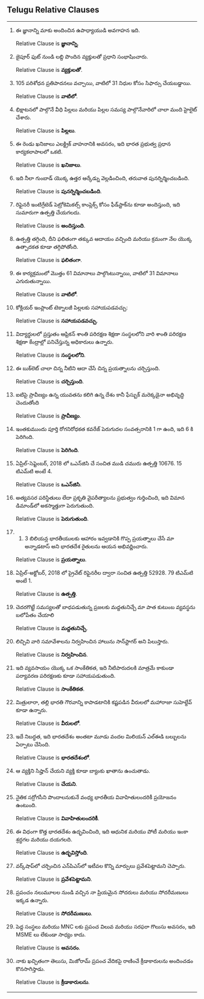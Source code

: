 ## Telugu Relative Clauses

---
1. ఈ జ్ఞానాన్ని మాకు అందించిన ఉపాధ్యాయుడి అవగాహన ఇది.

	Relative Clause is **జ్ఞానాన్ని**.
2. జైపూర్ ఫుట్ నుండి లబ్ది పొందిన వ్యక్తులతో ప్రధాని సంభాషించారు.

	Relative Clause is **వ్యక్తులతో**.
3. 105 పరిశోధన ప్రతిపాదనలు వచ్చాయి, వాటిలో 31 నిధుల కోసం సిఫార్సు చేయబడ్డాయి.

	Relative Clause is **వాటిలో**.
4. భిక్షాటనలో పాల్గొనే వీధి పిల్లలు మరియు పిల్లల సమస్య పాల్గొనేవారిలో చాలా మంది హైలైట్ చేశారు.

	Relative Clause is **పిల్లలు**.
5. ఈ రెండు ఖనిజాలు ఎలక్ట్రిక్ వాహనానికి అవసరం, ఇది భారత ప్రభుత్వ ప్రధాన కార్యకలాపాలలో ఒకటి.

	Relative Clause is **ఖనిజాలు**.
6. ఇది నీలా గుంబాడ్ యొక్క ఉత్తర ఆర్కేడ్ను వెల్లడించింది, తరువాత పునర్నిర్మించబడింది.

	Relative Clause is **పునర్నిర్మించబడింది**.
7. రిఫైనరీ ఇంటిగ్రేటెడ్ పెట్రోకెమికల్స్ కాంప్లెక్స్ కోసం ఫీడ్‌స్టాక్‌ను కూడా అందిస్తుంది, ఇది సుమారుగా ఉత్పత్తి చేయగలదు.

	Relative Clause is **అందిస్తుంది**.
8. ఉత్పత్తి తగ్గింది, దీని ఫలితంగా తక్కువ ఆదాయం వచ్చింది మరియు క్రమంగా నేల యొక్క ఉత్పాదకత కూడా తగ్గిపోతోంది.

	Relative Clause is **ఫలితంగా**.
9. ఈ కార్యక్రమంలో మొత్తం 61 విమానాలు పాల్గొంటున్నాయి, వాటిలో 31 విమానాలు ఎగురుతున్నాయి.

	Relative Clause is **వాటిలో**.
10. కోక్లియర్ ఇంప్లాంట్ టెక్నాలజీ పిల్లలకు సహాయపడవచ్చు:

	Relative Clause is **సహాయపడవచ్చు**.
11. విద్యార్థులలో ప్రస్తుతం ఆఫ్రికన్ శాంతి పరిరక్షణ శిక్షణా సంస్థలలోని వారి శాంతి పరిరక్షణ శిక్షణా కేంద్రాల్లో పనిచేస్తున్న అధికారులు ఉన్నారు.

	Relative Clause is **సంస్థలలోని**.
12. ఈ బుక్‌లెట్ చాలా చిన్న నీటిని ఆదా చేసే చిన్న ప్రయత్నాలను చర్చిస్తుంది.

	Relative Clause is **చర్చిస్తుంది**.
13. ఐటిపై ప్రావీణ్యం ఉన్న యువతను కలిగి ఉన్న దేశం కానీ ఫేస్బుక్ మరెక్కడైనా అభివృద్ధి చెందుతోంది

	Relative Clause is **ప్రావీణ్యం**.
14. ఇంతకుముందు పూర్తి రోగనిరోధకత కవరేజ్ పెరుగుదల సంవత్సరానికి 1 గా ఉంది, ఇది 6 కి పెరిగింది.

	Relative Clause is **పెరిగింది**.
15. ఏప్రిల్-సెప్టెంబర్, 2018 లో ఒఎన్‌జిసి చే సంచిత ముడి చమురు ఉత్పత్తి 10676. 15 టిఎమ్‌టి అంటే 4.

	Relative Clause is **ఒఎన్‌జిసి**.
16. అత్యవసర పరిస్థితులు లేదా ప్రకృతి వైపరీత్యాలను ప్రభుత్వం గుర్తించింది, ఇది విమాన డిమాండ్‌లో అకస్మాత్తుగా పెరుగుతుంది.

	Relative Clause is **పెరుగుతుంది**.
17. 1. 3 బిలియన్ల భారతీయులకు ఆహారం ఇవ్వడానికి గొప్ప ప్రయత్నాలు చేసే మా అన్నాడటాస్ అని భారతదేశ రైతులను ఆయన అభివర్ణించారు.

	Relative Clause is **ప్రయత్నాలు**.
18. ఏప్రిల్-అక్టోబర్, 2018 లో ప్రైవేట్ రిఫైనరీల ద్వారా సంచిత ఉత్పత్తి 52928. 79 టిఎమ్‌టి అంటే 1.

	Relative Clause is **ఉత్పత్తి**.
19. చెదరగొట్టే సమస్యలతో బాధపడుతున్న ప్రజలకు మద్దతునిచ్చే మా పాత కుటుంబ వ్యవస్థను బలోపేతం చేయాలి

	Relative Clause is **మద్దతునిచ్చే**.
20. లిచ్చివి వారి సమావేశాలను నిర్వహించిన హాలును సాన్‌స్టాగర్ అని పిలుస్తారు.

	Relative Clause is **నిర్వహించిన**.
21. ఇది వ్యవసాయం యొక్క ఒక సాంకేతికత, ఇది నీటిపారుదలకి మాత్రమే కాకుండా పర్యావరణ పరిరక్షణకు కూడా సహాయపడుతుంది.

	Relative Clause is **సాంకేతికత**.
22. మిత్రులారా, తల్లి భారతి గౌరవాన్ని కాపాడటానికి కష్టపడిన వీరులలో మహారాజా సుహెల్దేవ్ కూడా ఉన్నారు.

	Relative Clause is **వీరులలో**.
23. ఇదే నిబద్ధత, ఇది భారతదేశం అంతటా మూడు వందల మిలియన్ ఎల్ఈడి బల్బులను ఏర్పాటు చేసింది.

	Relative Clause is **భారతదేశంలో**.
24. ఆ వ్యక్తిని సిప్హాన్ చేయని వ్యక్తి కూడా బ్యాంకు ఖాతాను ఉంచుతాడు.

	Relative Clause is **చేయని**.
25. నైతిక సర్రోగసీని పొందాలనుకునే వంధ్య భారతీయ వివాహితులందరికీ ప్రయోజనం ఉంటుంది.

	Relative Clause is **వివాహితులందరికీ**.
26. ఈ విధంగా కొత్త భారతదేశం ఉద్భవించింది, ఇది ఆధునిక మరియు పోటీ మరియు ఇంకా శ్రద్ధగల మరియు దయగలది.

	Relative Clause is **ఉద్భవిస్తోంది**.
27. వర్క్‌షాప్‌లో చర్చించిన ఎన్‌పిఎస్‌లో ఇటీవల కొన్ని మార్పులు ప్రవేశపెట్టామని చెప్పారు.

	Relative Clause is **ప్రవేశపెట్టామని**.
28. ప్రపంచం నలుమూలల నుండి వచ్చిన నా ప్రియమైన సోదరులు మరియు సోదరీమణులు ఇక్కడ ఉన్నారు.

	Relative Clause is **సోదరీమణులు**.
29. పెద్ద సంస్థలు మరియు MNC లకు ప్రపంచ విలువ మరియు సరఫరా గొలుసు అవసరం, ఇది MSME లు లేకుండా సాధ్యం కాదు.

	Relative Clause is **అవసరం**.
30. నాకు ఖచ్చితంగా తెలుసు, మిజోరామ్ ప్రపంచ వేదికపై రాణించే క్రీడాకారులను అందించడం కొనసాగిస్తాడు.

	Relative Clause is **క్రీడాకారులను**.
---